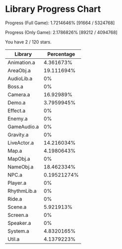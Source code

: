 # Library Progress Chart
Progress (Full Game): 1.7214646% [91664 / 5324768]

Progress (Only Game): 2.1786826% [89212 / 4094768]

You have 2 / 120 stars.



| Library | Percentage |
| ------------- | ------------- |
| Animation.a | 4.361673% |
| AreaObj.a | 19.111694% |
| AudioLib.a | 0% |
| Boss.a | 0% |
| Camera.a | 16.92989% |
| Demo.a | 3.7959945% |
| Effect.a | 0% |
| Enemy.a | 0% |
| GameAudio.a | 0% |
| Gravity.a | 0% |
| LiveActor.a | 14.216034% |
| Map.a | 4.1980643% |
| MapObj.a | 0% |
| NameObj.a | 18.462334% |
| NPC.a | 0.19521274% |
| Player.a | 0% |
| RhythmLib.a | 0% |
| Ride.a | 0% |
| Scene.a | 5.921913% |
| Screen.a | 0% |
| Speaker.a | 0% |
| System.a | 4.8320165% |
| Util.a | 4.1379223% |
